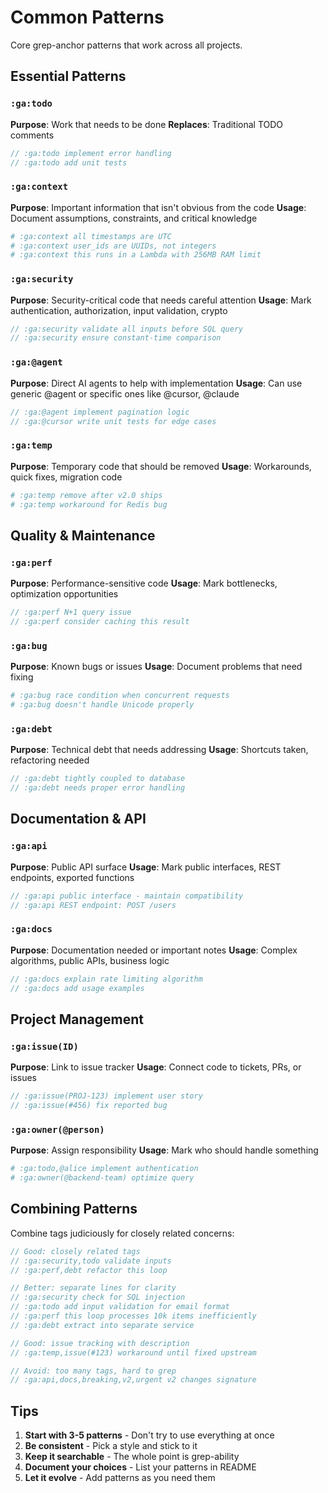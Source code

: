 # Common Patterns
<!-- :ga:tldr Essential grep-anchor patterns for any project -->
<!-- :ga:convention Core patterns that work universally across codebases -->

Core grep-anchor patterns that work across all projects.

## Essential Patterns

### `:ga:todo`
**Purpose**: Work that needs to be done
**Replaces**: Traditional TODO comments
```javascript
// :ga:todo implement error handling
// :ga:todo add unit tests
```

### `:ga:context`
**Purpose**: Important information that isn't obvious from the code
**Usage**: Document assumptions, constraints, and critical knowledge
```python
# :ga:context all timestamps are UTC
# :ga:context user_ids are UUIDs, not integers
# :ga:context this runs in a Lambda with 256MB RAM limit
```

### `:ga:security`
**Purpose**: Security-critical code that needs careful attention
**Usage**: Mark authentication, authorization, input validation, crypto
```go
// :ga:security validate all inputs before SQL query
// :ga:security ensure constant-time comparison
```

### `:ga:@agent`
**Purpose**: Direct AI agents to help with implementation
**Usage**: Can use generic @agent or specific ones like @cursor, @claude
```typescript
// :ga:@agent implement pagination logic
// :ga:@cursor write unit tests for edge cases
```

### `:ga:temp`
**Purpose**: Temporary code that should be removed
**Usage**: Workarounds, quick fixes, migration code
```ruby
# :ga:temp remove after v2.0 ships
# :ga:temp workaround for Redis bug
```

## Quality & Maintenance

### `:ga:perf`
**Purpose**: Performance-sensitive code
**Usage**: Mark bottlenecks, optimization opportunities
```javascript
// :ga:perf N+1 query issue
// :ga:perf consider caching this result
```

### `:ga:bug`
**Purpose**: Known bugs or issues
**Usage**: Document problems that need fixing
```python
# :ga:bug race condition when concurrent requests
# :ga:bug doesn't handle Unicode properly
```

### `:ga:debt`
**Purpose**: Technical debt that needs addressing
**Usage**: Shortcuts taken, refactoring needed
```java
// :ga:debt tightly coupled to database
// :ga:debt needs proper error handling
```

## Documentation & API

### `:ga:api`
**Purpose**: Public API surface
**Usage**: Mark public interfaces, REST endpoints, exported functions
```rust
// :ga:api public interface - maintain compatibility
// :ga:api REST endpoint: POST /users
```

### `:ga:docs`
**Purpose**: Documentation needed or important notes
**Usage**: Complex algorithms, public APIs, business logic
```go
// :ga:docs explain rate limiting algorithm
// :ga:docs add usage examples
```

## Project Management

### `:ga:issue(ID)`
**Purpose**: Link to issue tracker
**Usage**: Connect code to tickets, PRs, or issues
```javascript
// :ga:issue(PROJ-123) implement user story
// :ga:issue(#456) fix reported bug
```

### `:ga:owner(@person)`
**Purpose**: Assign responsibility
**Usage**: Mark who should handle something
```python
# :ga:todo,@alice implement authentication
# :ga:owner(@backend-team) optimize query
```

## Combining Patterns

Combine tags judiciously for closely related concerns:

```typescript
// Good: closely related tags
// :ga:security,todo validate inputs
// :ga:perf,debt refactor this loop

// Better: separate lines for clarity
// :ga:security check for SQL injection
// :ga:todo add input validation for email format
// :ga:perf this loop processes 10k items inefficiently
// :ga:debt extract into separate service

// Good: issue tracking with description
// :ga:temp,issue(#123) workaround until fixed upstream

// Avoid: too many tags, hard to grep
// :ga:api,docs,breaking,v2,urgent v2 changes signature
```

## Tips

1. **Start with 3-5 patterns** - Don't try to use everything at once
2. **Be consistent** - Pick a style and stick to it
3. **Keep it searchable** - The whole point is grep-ability
4. **Document your choices** - List your patterns in README
5. **Let it evolve** - Add patterns as you need them